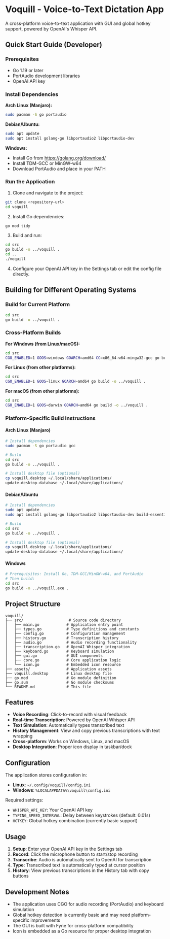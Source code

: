 # Voquill - Voice-to-Text Dictation App

A cross-platform voice-to-text application with GUI and global hotkey support, powered by OpenAI's Whisper API.

## Quick Start Guide (Developer)

### Prerequisites
- Go 1.19 or later
- PortAudio development libraries
- OpenAI API key

### Install Dependencies

**Arch Linux (Manjaro):**
```bash
sudo pacman -S go portaudio
```

**Debian/Ubuntu:**
```bash
sudo apt update
sudo apt install golang-go libportaudio2 libportaudio-dev
```

**Windows:**
- Install Go from https://golang.org/download/
- Install TDM-GCC or MinGW-w64
- Download PortAudio and place in your PATH

### Run the Application

1. Clone and navigate to the project:
```bash
git clone <repository-url>
cd voquill
```

2. Install Go dependencies:
```bash
go mod tidy
```

3. Build and run:
```bash
cd src
go build -o ../voquill .
cd ..
./voquill
```

4. Configure your OpenAI API key in the Settings tab or edit the config file directly.

## Building for Different Operating Systems

### Build for Current Platform
```bash
cd src
go build -o ../voquill .
```

### Cross-Platform Builds

**For Windows (from Linux/macOS):**
```bash
cd src
CGO_ENABLED=1 GOOS=windows GOARCH=amd64 CC=x86_64-w64-mingw32-gcc go build -o ../voquill.exe .
```

**For Linux (from other platforms):**
```bash
cd src
CGO_ENABLED=1 GOOS=linux GOARCH=amd64 go build -o ../voquill .
```

**For macOS (from other platforms):**
```bash
cd src
CGO_ENABLED=1 GOOS=darwin GOARCH=amd64 go build -o ../voquill .
```

### Platform-Specific Build Instructions

#### Arch Linux (Manjaro)
```bash
# Install dependencies
sudo pacman -S go portaudio gcc

# Build
cd src
go build -o ../voquill .

# Install desktop file (optional)
cp voquill.desktop ~/.local/share/applications/
update-desktop-database ~/.local/share/applications/
```

#### Debian/Ubuntu
```bash
# Install dependencies
sudo apt update
sudo apt install golang-go libportaudio2 libportaudio-dev build-essential

# Build
cd src
go build -o ../voquill .

# Install desktop file (optional)
cp voquill.desktop ~/.local/share/applications/
update-desktop-database ~/.local/share/applications/
```

#### Windows
```bash
# Prerequisites: Install Go, TDM-GCC/MinGW-w64, and PortAudio
# Then build:
cd src
go build -o ../voquill.exe .
```

## Project Structure

```
voquill/
├── src/                    # Source code directory
│   ├── main.go            # Application entry point
│   ├── types.go           # Type definitions and constants
│   ├── config.go          # Configuration management
│   ├── history.go         # Transcription history
│   ├── audio.go           # Audio recording functionality
│   ├── transcription.go   # OpenAI Whisper integration
│   ├── keyboard.go        # Keyboard simulation
│   ├── gui.go             # GUI components
│   ├── core.go            # Core application logic
│   └── icon.go            # Embedded icon resource
├── assets/                # Application assets
├── voquill.desktop        # Linux desktop file
├── go.mod                 # Go module definition
├── go.sum                 # Go module checksums
└── README.md              # This file
```

## Features

- **Voice Recording**: Click-to-record with visual feedback
- **Real-time Transcription**: Powered by OpenAI Whisper API
- **Text Simulation**: Automatically types transcribed text
- **History Management**: View and copy previous transcriptions with text wrapping
- **Cross-platform**: Works on Windows, Linux, and macOS
- **Desktop Integration**: Proper icon display in taskbar/dock

## Configuration

The application stores configuration in:
- **Linux**: `~/.config/voquill/config.ini`
- **Windows**: `%LOCALAPPDATA%\voquill\config.ini`

Required settings:
- `WHISPER_API_KEY`: Your OpenAI API key
- `TYPING_SPEED_INTERVAL`: Delay between keystrokes (default: 0.01s)
- `HOTKEY`: Global hotkey combination (currently basic support)

## Usage

1. **Setup**: Enter your OpenAI API key in the Settings tab
2. **Record**: Click the microphone button to start/stop recording
3. **Transcribe**: Audio is automatically sent to OpenAI for transcription
4. **Type**: Transcribed text is automatically typed at cursor position
5. **History**: View previous transcriptions in the History tab with copy buttons

## Development Notes

- The application uses CGO for audio recording (PortAudio) and keyboard simulation
- Global hotkey detection is currently basic and may need platform-specific improvements
- The GUI is built with Fyne for cross-platform compatibility
- Icon is embedded as a Go resource for proper desktop integration
